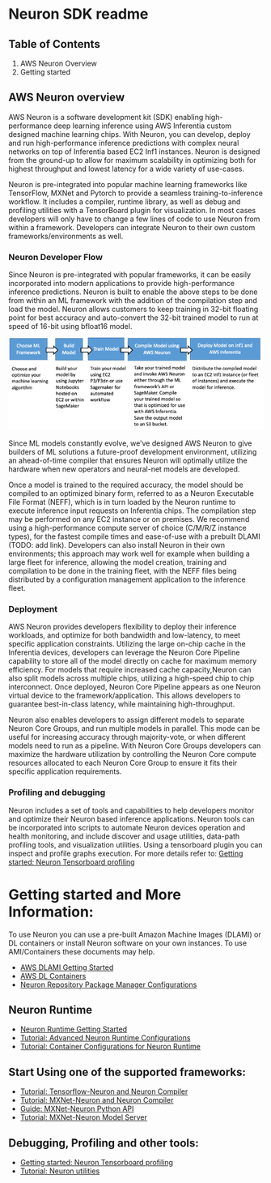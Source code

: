 # Neuron SDK readme

## Table of Contents

1. AWS Neuron Overview
2. Getting started

## AWS Neuron overview

AWS Neuron is a software development kit (SDK) enabling high-performance deep learning inference using AWS Inferentia custom designed machine learning chips. With Neuron, you can develop, deploy and run high-performance inference predictions with complex neural networks on top of Inferentia based EC2 Inf1 instances. Neuron is designed from the ground-up to allow for maximum scalability in optimizing both for highest throughput and lowest latency for a wide variety of use-cases.

Neuron is pre-integrated into popular machine learning frameworks like TensorFlow, MXNet and Pytorch to provide a seamless training-to-inference workflow. It includes a compiler, runtime library, as well as debug and profiling utilities with a TensorBoard plugin for visualization. In most cases developers will only have to change a few lines of code to use Neuron from within a framework. Developers can integrate Neuron to their own custom frameworks/environments as well.


### Neuron Developer Flow

Since Neuron is pre-integrated with popular frameworks, it can be easily incorporated into modern applications to provide high-performance inference predictions. Neuron is built to enable the above steps to be done from within an ML framework with the addition of the compilation step and load the model. Neuron allows customers to keep training in 32-bit floating point for best accuracy and auto-convert the 32-bit trained model to run at speed of 16-bit using bfloat16 model.

![image devflow](./misc/images/devflow.png)

Since ML models constantly evolve, we’ve designed AWS Neuron to give builders of ML solutions a future-proof development environment, utilizing an ahead-of-time compiler that ensures Neuron will optimally utilize the hardware when new operators and neural-net models are developed.

Once a model is trained to the required accuracy, the model should be compiled to an optimized binary form, referred to as a Neuron Executable File Format (NEFF), which is in turn loaded by the Neuron runtime to execute inference input requests on Inferentia chips. The compilation step may be performed on any EC2 instance or on premises. We recommend using a high-performance compute server of choice (C/M/R/Z instance types), for the fastest compile times and ease-of-use with a prebuilt DLAMI (TODO: add link). Developers can also install Neuron in their own environments; this approach may work well for example when building a large fleet for inference, allowing the model creation, training and compilation to be done in the training fleet, with the NEFF files being distributed by a configuration management application to the inference fleet.

### Deployment 

AWS Neuron provides developers flexibility to deploy their inference workloads, and optimize for both bandwidth and low-latency, to meet specific application constraints. Utilizing the large on-chip cache in the Inferentia devices, developers can leverage the Neuron Core Pipeline capability to store all of the model directly on cache for maximum memory efficiency. For models that require increased cache capacity,Neuron can also split models across multiple chips, utilizing a high-speed chip to chip interconnect. Once deployed, Neuron Core Pipeline appears as one Neuron virtual device to the framework/application. This allows developers to guarantee best-in-class latency, while maintaining high-throughput.

Neuron also enables developers to assign different models to separate Neuron Core Groups, and run multiple models in parallel. This mode can be useful for increasing accuracy through majority-vote, or when different models need to run as a pipeline. With Neuron Core Groups developers can maximize the hardware utilization by controlling the Neuron Core compute resources allocated to each Neuron Core Group to ensure it fits their specific application requirements.
 

### Profiling and debugging

Neuron includes a set of tools and capabilities to help developers monitor and optimize their Neuron based inference applications. Neuron tools can be incorporated into scripts to automate Neuron devices operation and health monitoring, and include discover and usage utilities, data-path profiling tools, and visualization utilities. Using a tensorboard plugin you can inspect and profile graphs execution. For more details refer to: [Getting started: Neuron Tensorboard profiling](./docs/getting-started-tensorboard-neuron.md)


# Getting started and More Information:

To use Neuron you can use a pre-built Amazon Machine Images (DLAMI) or DL containers or install Neuron software on your own instances. To use AMI/Containers these documents may help.

* [AWS DLAMI Getting Started](https://docs.aws.amazon.com/dlami/latest/devguide/gs.html)
* [AWS DL Containers](https://docs.aws.amazon.com/dlami/latest/devguide/deep-learning-containers-ec2.html)
* [Neuron Repository Package Manager Configurations](./docs/guide-repo-config.md)

## Neuron Runtime
* [Neuron Runtime Getting Started](./docs/getting-started-neuron-rtd.md)
* [Tutorial: Advanced Neuron Runtime Configurations](./docs/tutorial-advanced-neuron-rtd-configs.md)
* [Tutorial: Container Configurations for Neuron Runtime](./docs/tutorial-containers-neuron-rtd.md)


## Start Using one of the supported frameworks:

* [Tutorial: Tensorflow-Neuron and Neuron Compiler](./docs/tutorial-tensorflow-neuron-compile-infer.md)
* [Tutorial: MXNet-Neuron and Neuron Compiler](./docs/tutorial-mxnet-neuron-compile-infer.md)
* [Guide: MXNet-Neuron Python API](./docs/api-mxnet-neuron-compilation-python-api.md)
* [Tutorial: MXNet-Neuron Model Server](./docs/tutorial-mxnet-neuron-model-serving.md)


## Debugging, Profiling and other tools:
* [Getting started: Neuron Tensorboard profiling](./docs/getting-started-tensorboard-neuron.md)
* [Tutorial: Neuron utilities](./docs/tutorial-advanced-neuron-operational-tools.md)




